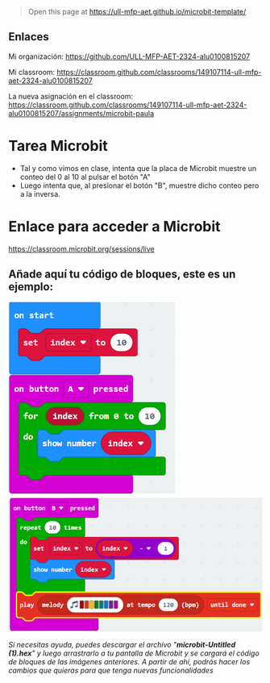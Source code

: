 
> Open this page at <https://ull-mfp-aet.github.io/microbit-template/>

## Enlaces

Mi organización: https://github.com/ULL-MFP-AET-2324-alu0100815207

Mi classroom: https://classroom.github.com/classrooms/149107114-ull-mfp-aet-2324-alu0100815207

La nueva asignación en el classroom: https://classroom.github.com/classrooms/149107114-ull-mfp-aet-2324-alu0100815207/assignments/microbit-paula

# Tarea Microbit

* Tal y como vimos en clase, intenta que la placa de Microbit muestre un conteo del 0 al 10 al pulsar el botón "A"
* Luego intenta que, al presionar el botón "B", muestre dicho conteo pero a la inversa.

# Enlace para acceder a Microbit

https://classroom.microbit.org/sessions/live

## Añade aquí tu código de bloques, este es un ejemplo:

![](bloques1.png)
![](bloques2.png)

*Si necesitas ayuda, puedes descargar el archivo "**microbit-Untitled (1).hex**" y luego arrastrarlo a tu pantalla de Microbit y se cargará el código de bloques de las imágenes anteriores. A partir de ahí, podrás hacer los cambios que quieras para que tenga nuevas funcionalidades*
